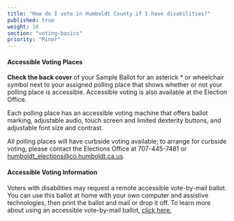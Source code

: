 ```yaml
---
title: "How do I vote in Humboldt County if I have disabilities?"
published: true
weight: 10
section: "voting-basics"
priority: "Minor"
---
```


#### Accessible Voting Places  

**Check the back cover** of your Sample Ballot for an asterick * or wheelchair symbol next to your assigned polling place that shows whether or not your polling place is accessible. Accessible voting is also available at the Election Office.

Each polling place has an accessible voting machine that offers ballot marking, adjustable audio, touch screen and limited dexterity buttons, and adjustable font size and contrast. 

All polling places will have curbside voting available; to arrange for curbside voting, please contact the Elections Office at 707-445-7481 or humboldt_elections@co.humboldt.ca.us.

#### Accessible Voting Information   

Voters with disabilities may request a remote accessible vote-by-mail ballot. You can use this ballot at home with your own computer and assistive technologies, then print the ballot and mail or drop it off. To learn more about using an accessible vote-by-mail ballot, [click here.](https://humboldtgov.org/2606/Remote-Accessible-Vote-by-Mail-RA-VBM) 